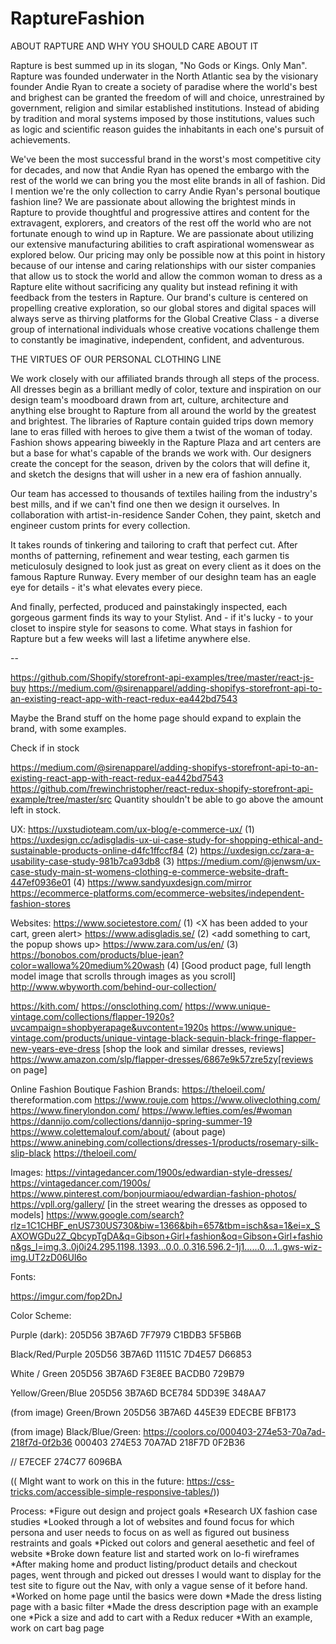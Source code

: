 # RaptureFashion


ABOUT RAPTURE AND WHY YOU SHOULD CARE ABOUT IT

Rapture is best summed up in its slogan, "No Gods or Kings. Only Man". Rapture was founded underwater in the North Atlantic sea by the visionary founder Andie Ryan to create a society of paradise where the world's best and brighest can be granted the freedom of will and choice, unrestrained by government, religion and similar established institutions. Instead of abiding by tradition and moral systems imposed by those institutions, values such as logic and scientific reason guides the inhabitants in each one's pursuit of achievements. 

We've been the most successful brand in the worst's most competitive city for decades, and now that Andie Ryan has opened the embargo with the rest of the world we can bring you the most elite brands in all of fashion. Did I mention we're the only collection to carry Andie Ryan's personal boutique fashion line? We are passionate about allowing the brightest minds in Rapture to provide thoughtful and progressive attires and content for the extravagent, explorers, and creators of the rest off the world who are not fortunate enough to wind up in Rapture. We are passionate about utilizing our extensive manufacturing abilities to craft aspirational womenswear as explored below. Our pricing may only be possible now at this point in history because of our intense and caring relationships with our sister companies that allow us to stock the world and allow the common woman to dress as a Rapture elite without sacrificing any quality but instead refining it with feedback from the testers in Rapture. Our brand's culture is centered on propelling creative exploration, so our global stores and digital spaces will always serve as thirving platforms for the Global Creative Class - a diverse group of international individuals whose creative vocations challenge them to constantly be imaginative, independent, confident, and adventurous. 

THE VIRTUES OF OUR PERSONAL CLOTHING LINE

We work closely with our affiliated brands through all steps of the process. All dresses begin as a brilliant medly of color, texture and inspiration on our design team's moodboard drawn from art, culture, architecture and anything else brought to Rapture from all around the world by the greatest and brightest. The libraries of Rapture contain guided trips down memory lane to eras filled with heroes to give them a twist of the woman of today. Fashion shows appearing biweekly in the Rapture Plaza and art centers are but a base for what's capable of the brands we work with. Our designers create the concept for the season, driven by the colors that will define it, and sketch the designs that will usher in a new era of fashion annually. 

Our team has accessed to thousands of textiles hailing from the industry's best mills, and if we can't find one then we design it ourselves. In collaboration with artist-in-residence Sander Cohen, they paint, sketch and engineer custom prints for every collection.

It takes rounds of tinkering and tailoring to craft that perfect cut. After months of patterning, refinement and wear testing, each garmen tis meticulosuly designed to look just as great on every client as it does on the famous Rapture Runway. Every member of our desighn team has an eagle eye for details - it's what elevates every piece. 

And finally, perfected, produced and painstakingly inspected, each gorgeous garment finds its way to your Stylist. And - if it's lucky - to your closet to inspire style for seasons to come. What stays in fashion for Rapture but a few weeks will last a lifetime anywhere else. 


--

https://github.com/Shopify/storefront-api-examples/tree/master/react-js-buy
https://medium.com/@sirenapparel/adding-shopifys-storefront-api-to-an-existing-react-app-with-react-redux-ea442bd7543

Maybe the Brand stuff on the home page should expand to explain the brand, with some examples. 


Check if in stock

https://medium.com/@sirenapparel/adding-shopifys-storefront-api-to-an-existing-react-app-with-react-redux-ea442bd7543
https://github.com/frewinchristopher/react-redux-shopify-storefront-api-example/tree/master/src
Quantity shouldn't be able to go above the amount left in stock. 

UX:
https://uxstudioteam.com/ux-blog/e-commerce-ux/ (1)
https://uxdesign.cc/adisgladis-ux-ui-case-study-for-shopping-ethical-and-sustainable-products-online-d4fc1ffccf84 (2)
https://uxdesign.cc/zara-a-usability-case-study-981b7ca93db8 (3)
https://medium.com/@jenwsm/ux-case-study-main-st-womens-clothing-e-commerce-website-draft-447ef0936e01 (4)
https://www.sandyuxdesign.com/mirror 
https://ecommerce-platforms.com/ecommerce-websites/independent-fashion-stores

Websites:
https://www.societestore.com/ (1) <X has been added to your cart, green alert>
https://www.adisgladis.se/ (2) <add something to cart, the popup shows up>
https://www.zara.com/us/en/ (3)
https://bonobos.com/products/blue-jean?color=wallowa%20medium%20wash (4) [Good product page, full length model image that scrolls through images as you scroll]
http://www.wbyworth.com/behind-our-collection/

https://kith.com/
https://onsclothing.com/
https://www.unique-vintage.com/collections/flapper-1920s?uvcampaign=shopbyerapage&uvcontent=1920s
    https://www.unique-vintage.com/products/unique-vintage-black-sequin-black-fringe-flapper-new-years-eve-dress [shop the look and similar dresses, reviews]
https://www.amazon.com/slp/flapper-dresses/6867e9k57zre5zy[reviews on page]

Online Fashion Boutique Fashion Brands:
https://theloeil.com/
thereformation.com
https://www.rouje.com
https://www.oliveclothing.com/
https://www.finerylondon.com/
https://www.lefties.com/es/#woman
https://dannijo.com/collections/dannijo-spring-summer-19
https://www.colettemalouf.com/about/ (about page)
https://www.aninebing.com/collections/dresses-1/products/rosemary-silk-slip-black
https://theloeil.com/

Images:
https://vintagedancer.com/1900s/edwardian-style-dresses/
https://vintagedancer.com/1900s/
https://www.pinterest.com/bonjourmiaou/edwardian-fashion-photos/
https://vpll.org/gallery/ [in the street wearing the dresses as opposed to models]
https://www.google.com/search?rlz=1C1CHBF_enUS730US730&biw=1366&bih=657&tbm=isch&sa=1&ei=x_SAXOWGDu2Z_QbcypTgDA&q=Gibson+Girl+fashion&oq=Gibson+Girl+fashion&gs_l=img.3..0j0i24.295.1198..1393...0.0..0.316.596.2-1j1......0....1..gws-wiz-img.UT2zD06Ul6o

Fonts: 

https://imgur.com/fop2DnJ

Color Scheme: 

Purple (dark):
205D56
3B7A6D
7F7979
C1BDB3
5F5B6B

Black/Red/Purple
205D56
3B7A6D
11151C
7D4E57
D66853

White / Green
205D56
3B7A6D
F3E8EE
BACDB0
729B79

Yellow/Green/Blue
205D56
3B7A6D
BCE784
5DD39E
348AA7

(from image) Green/Brown
205D56
3B7A6D
445E39
EDECBE
BFB173

(from image) Black/Blue/Green: https://coolors.co/000403-274e53-70a7ad-218f7d-0f2b36
000403
274E53
70A7AD
218F7D
0F2B36

//
E7ECEF 
274C77
6096BA


(( MIght want to work on this in the future: https://css-tricks.com/accessible-simple-responsive-tables/))


Process:
*Figure out design and project goals
*Research UX fashion case studies
*Looked through a lot of websites and found focus for which persona and user needs to focus on as well as figured out business restraints and goals
*Picked out colors and general aesethetic and feel of website
*Broke down feature list and started work on lo-fi wireframes
*After making home and product listing/product details and checkout pages, went through and picked out dresses I would want to display for the test site to figure out the Nav, with only a vague sense of it before hand. 
*Worked on home page until the basics were down 
*Made the dress listing page with a basic filter
*Made the dress description page with an example one
*Pick a size and add to cart with a Redux reducer
*With an example, work on cart bag page